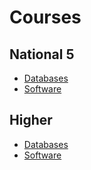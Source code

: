# Courses

## National 5

* [Databases](N5-CS-DDD.md)
* [Software](N5-CS-SDD.md)

## Higher

* [Databases](H-CS-DDD.md)
* [Software](H-CS-SDD.md)
